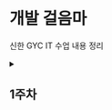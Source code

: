 <h1>개발 걸음마</h1>





신한 GYC IT 수업 내용 정리



<details>

<summary><h2>1주차</h2></summary>

<div markdown="1">

&nbsp; 

&nbsp; \[블로그로 정리](https://velog.io/@seongchnm/이것이-자바다-Chapter1-자바-시작하기)



</div>

</details>


